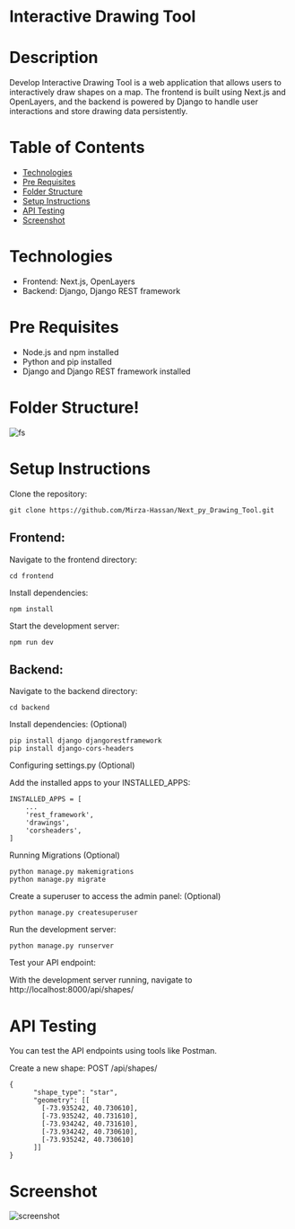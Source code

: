 # Interactive Drawing Tool

# Description
Develop Interactive Drawing Tool is a web application that allows users to interactively draw shapes on a map. The frontend is built using Next.js and OpenLayers, and the backend is powered by Django to handle user interactions and store drawing data persistently.

# Table of Contents
- [Technologies](#Technologies)
- [Pre Requisites](#pre-requisites)
- [Folder Structure](#folder-structure)
- [Setup Instructions](#setup-instructions)
- [API Testing](#api-testing)
- [Screenshot](#screenshot)

# Technologies

- Frontend: Next.js, OpenLayers
- Backend: Django, Django REST framework

# Pre Requisites

- Node.js and npm installed
- Python and pip installed
- Django and Django REST framework installed

# Folder Structure!

![fs](https://github.com/Mirza-Hassan/Next_py_Drawing_Tool/assets/17096257/6bf980c5-0ba0-414c-a631-ad3c54d57143)


# Setup Instructions

Clone the repository:
```
git clone https://github.com/Mirza-Hassan/Next_py_Drawing_Tool.git
```
## Frontend:

Navigate to the frontend directory:
```
cd frontend
```
Install dependencies:
```
npm install
```
Start the development server:
```
npm run dev
```

## Backend:

Navigate to the backend directory:
```
cd backend
```
Install dependencies: (Optional)
```
pip install django djangorestframework 
pip install django-cors-headers        
```
Configuring settings.py  (Optional)

Add the installed apps to your INSTALLED_APPS:
```
INSTALLED_APPS = [
    ...
    'rest_framework',
    'drawings',
    'corsheaders',
]
```
Running Migrations (Optional)
```
python manage.py makemigrations
python manage.py migrate
```
Create a superuser to access the admin panel: (Optional)
```
python manage.py createsuperuser
```
Run the development server:
```
python manage.py runserver
```
Test your API endpoint:

With the development server running, navigate to http://localhost:8000/api/shapes/

# API Testing 

You can test the API endpoints using tools like Postman.

Create a new shape: POST /api/shapes/
```
{
      "shape_type": "star",
      "geometry": [[
        [-73.935242, 40.730610],
        [-73.935242, 40.731610],
        [-73.934242, 40.731610],
        [-73.934242, 40.730610],
        [-73.935242, 40.730610]
      ]]
}
```


# Screenshot
![screenshot](https://github.com/Mirza-Hassan/Next_py_Drawing_Tool/assets/17096257/87244ee3-0dfd-4245-a40d-a7e4ca9d60a0)


